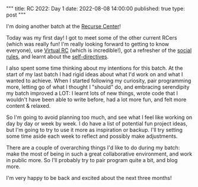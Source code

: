 """
title: RC 2022: Day 1
date: 2022-08-08 14:00:00
published: true
type: post
"""

I'm doing another batch at the [Recurse Center](https://www.recurse.com)!  

Today was my first day!  I got to meet some of the other current RCers (which was really fun! I'm really looking forward to getting to know everyone), use [Virtual RC](https://www.youtube.com/watch?v=Qv801wYJoXQ) (which is incredible!), got a refresher of the [social rules](https://www.recurse.com/social-rules), and learnt about the [self-directives](https://www.recurse.com/self-directives).  

I also spent some time thinking about my intentions for this batch.  At the start of my last batch I had rigid ideas about what I'd work on and what I wanted to achieve.  When I started following my curiosity, pair programming more, letting go of what I thought I "should" do, and embracing serendipity my batch improved a LOT: I learnt lots of new things, wrote code that I wouldn't have been able to write before, had a lot more fun, and felt more content & relaxed.

So I'm going to avoid planning too much, and see what I feel like working on day by day or week by week.  I do have a list of potential fun project ideas, but I'm going to try to use it more as inspiration or backup.  I'll try setting some time aside each week to reflect and possibly make adjustments.

There are a couple of overarching things I'd like to do during my batch: make the most of being in such a great collaborative environment, and work in public more.  So I'll probably try to pair program quite a bit, and blog more.

I'm very happy to be back and excited about the next three months!
